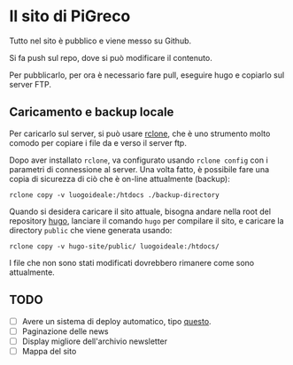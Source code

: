 # Il sito di PiGreco

Tutto nel sito è pubblico e viene messo su Github.

Si fa push sul repo, dove si può modificare il contenuto.

Per pubblicarlo, per ora è necessario fare pull, eseguire hugo e copiarlo sul
server FTP.

## Caricamento e backup locale

Per caricarlo sul server, si può usare [rclone](https://rclone.org/), che è uno
strumento molto comodo per copiare i file da e verso il server ftp.

Dopo aver installato `rclone`, va configurato usando `rclone config` con i
parametri di connessione al server. Una volta fatto, è possibile fare una copia
di sicurezza di ciò che è on-line attualmente (backup):

    rclone copy -v luogoideale:/htdocs ./backup-directory

Quando si desidera caricare il sito attuale, bisogna andare nella root del
repository [hugo](https://github.com/pigreco-luogoideale/hugo-site), lanciare
il comando `hugo` per compilare il sito, e caricare la directory `public` che
viene generata usando:

    rclone copy -v hugo-site/public/ luogoideale:/htdocs/

I file che non sono stati modificati dovrebbero rimanere come sono attualmente.


## TODO

 - [ ] Avere un sistema di deploy automatico, tipo [questo](https://gomakethings.com/automating-the-deployment-of-your-static-site-with-hugo-and-github/).
 - [ ] Paginazione delle news
 - [ ] Display migliore dell'archivio newsletter
 - [ ] Mappa del sito
